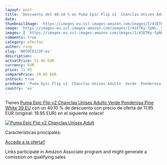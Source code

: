 ```yaml
---
layout: post
title: 'Descuento del 40.10 % en Puma Epic Flip v2  Chanclas Unisex Adult'
date: 
thumbnailImage: 'https://images-eu.ssl-images-amazon.com/images/I/41ETKy-fpNL._SL200_.jpg'
image: 'https://images-eu.ssl-images-amazon.com/images/I/41ETKy-fpNL._SL200_.jpg'
images: [ 'https://images-eu.ssl-images-amazon.com/images/I/41ETKy-fpNL._SL200_.jpg' ]
comments: true
category: ofertas
author: ring
slug: 'B07DCD3J2P-es'
description:
actualPrice: 11.95 EUR
currency: EUR
price: 11.95
comparePrice: 19.95 EUR
inStock: true
prodname: 'Puma Epic Flip v2  Chanclas Unisex Adulto  Verde  Ponderosa Pine White   39 EU'
country: 'es'
---
```


Tienes [Puma Epic Flip v2  Chanclas Unisex Adulto  Verde  Ponderosa Pine White   39 EU](https://www.amazon.es/dp/B07DCD3J2P/?tag=tolees-21) con un 40.10 % de descuento con precio de oferta de 11.95 EUR (original: 19.95 EUR) en el siguiente enlace!

[![Puma Epic Flip v2  Chanclas Unisex Adult](https://images-eu.ssl-images-amazon.com/images/I/41ETKy-fpNL._SL200_.jpg)](https://www.amazon.es/dp/B07DCD3J2P/?tag=tolees-21)

Características principales:


[Accede a la oferta!!](https://www.amazon.es/dp/B07DCD3J2P/?tag=tolees-21)

Links participate in Amazon Associate program and might generate a comission on qualifying sales


